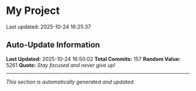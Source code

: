# My Project


Last updated: 2025-10-24 16:25:37





























































































































































## Auto-Update Information

**Last Updated:** 2025-10-24 16:50:02
**Total Commits:** 157
**Random Value:** 5261
**Quote:** _Stay focused and never give up!_

---
_This section is automatically generated and updated._
